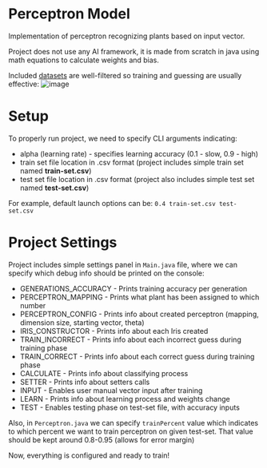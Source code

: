 # Perceptron Model

Implementation of perceptron recognizing plants based on input vector.

Project does not use any AI framework, it is made from scratch in java using math equations to calculate weights and bias.

Included [datasets](https://www.researchgate.net/publication/267221492_Chapter_1_Compact_Fuzzy_Models_and_Classifiers_through_Model_Reduction_and_Evolutionary_Optimization) are well-filtered so training and guessing are usually effective:
![image](https://github.com/user-attachments/assets/fa5f6e7d-86b2-4e6b-a1d4-6cd7ffccc742)


# Setup
To properly run project, we need to specify CLI arguments indicating:
+ alpha (learning rate) - specifies learning accuracy (0.1 - slow, 0.9 - high)
+ train set file location in .csv format (project includes simple train set named **train-set.csv**)
+ test set file location in .csv format (project also includes simple test set named **test-set.csv**)

For example, default launch options can be:
`0.4 train-set.csv test-set.csv`

# Project Settings
Project includes simple settings panel in ``Main.java`` file, where we can specify which debug info should be printed on the console:
+ GENERATIONS_ACCURACY - Prints training accuracy per generation
+ PERCEPTRON_MAPPING - Prints what plant has been assigned to which number
+ PERCEPTRON_CONFIG - Prints info about created perceptron (mapping, dimension size, starting vector, theta)
+ IRIS_CONSTRUCTOR - Prints info about each Iris created
+ TRAIN_INCORRECT - Prints info about each incorrect guess during training phase
+ TRAIN_CORRECT - Prints info about each correct guess during training phase
+ CALCULATE - Prints info about classifying process
+ SETTER - Prints info about setters calls
+ INPUT - Enables user manual vector input after training
+ LEARN - Prints info about learning process and weights change
+ TEST - Enables testing phase on test-set file, with accuracy inputs

Also, in ``Perceptron.java`` we can specify ``trainPercent`` value which indicates to which percent we want to train perceptron on given test-set. That value should be kept around 0.8-0.95 (allows for error margin)

Now, everything is configured and ready to train!
